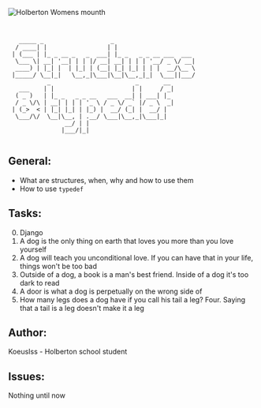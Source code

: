 ![Holberton Womens mounth](https://intranet.hbtn.io/assets/checker_whm_pre_rita_aragon-be70e8fe00059c9eddded112f78306ed03fdbb9141b6a835badceab4d37fc6b4.png)
```


   _____ _                   _                       
  / ____| |                 | |                      
 | (___ | |_ _ __ _   _  ___| |_ _   _ _ __ ___  ___ 
  \___ \| __| '__| | | |/ __| __| | | | '__/ _ \/ __|
  ____) | |_| |  | |_| | (__| |_| |_| | | |  __/\__ \
 |_____/ \__|_|   \__,_|\___|\__|\__,_|_|  \___||___/
           _                        _       __       
   ___    | |                      | |     / _|      
  ( _ )   | |_ _   _ _ __   ___  __| | ___| |_       
  / _ \/\ | __| | | | '_ \ / _ \/ _` |/ _ \  _|      
 | (_>  < | |_| |_| | |_) |  __/ (_| |  __/ |        
  \___/\/  \__|\__, | .__/ \___|\__,_|\___|_|        
                __/ | |                              
               |___/|_|                              


```

## General:
* What are structures, when, why and how to use them
* How to use `typedef`

## Tasks:
0. Django
1. A dog is the only thing on earth that loves you more than you love yourself
2. A dog will teach you unconditional love. If you can have that in your life, things won't be too bad
3. Outside of a dog, a book is a man's best friend. Inside of a dog it's too dark to read
4. A door is what a dog is perpetually on the wrong side of
5. How many legs does a dog have if you call his tail a leg? Four. Saying that a tail is a leg doesn't make it a leg

## Author:
KoeusIss - Holberton school student

## Issues:

Nothing until now
